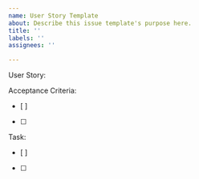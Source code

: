 ```yaml
---
name: User Story Template
about: Describe this issue template's purpose here.
title: ''
labels: ''
assignees: ''

---
```


User Story:


Acceptance Criteria:
- [ ]
- [ ]

Task:
- [ ]
- [ ]
